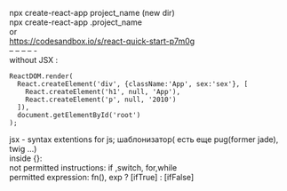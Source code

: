 
npx create-react-app project_name (new dir) <br />
npx create-react-app .project_name <br />
or <br/>
https://codesandbox.io/s/react-quick-start-p7m0g <br />
– – – – - <br />
without JSX :
  ```
ReactDOM.render(
    React.createElement('div', {className:'App', sex:'sex'}, [
      React.createElement('h1', null, 'App'),
      React.createElement('p', null, '2010')
    ]),
    document.getElementById('root')
);
  ```
jsx - syntax extentions for js; шаблонизатор( есть еще pug(former jade), twig ...) <br />
inside {}: <br />
not permitted instructions: if ,switch, for,while <br />
permitted expression: fn(), exp ? [ifTrue] : [ifFalse] 


